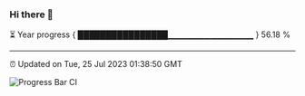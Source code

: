 ### Hi there 👋

⏳ Year progress { ████████████████▁▁▁▁▁▁▁▁▁▁▁▁▁▁ } 56.18 %

---

⏰ Updated on Tue, 25 Jul 2023 01:38:50 GMT

![Progress Bar CI](https://github.com/liununu/liununu/workflows/Progress%20Bar%20CI/badge.svg)

